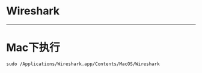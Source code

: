 # Wireshark

--------------------------------------------------------------------------------

# Mac下执行

```shell
sudo /Applications/Wireshark.app/Contents/MacOS/Wireshark
```
